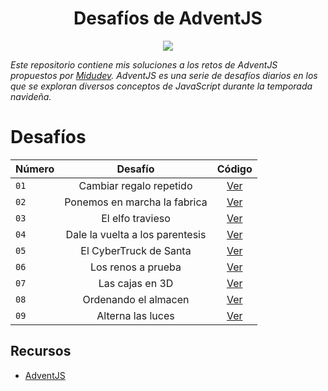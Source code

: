 <h1 align="center">Desafíos de AdventJS</h1>

<p align="center">
  <img src='https://github.com/MarceeloDominguez/AdventJS/assets/70117105/476a3419-9bcb-450e-9d5e-ea7225ebc98f' />
</p>

_Este repositorio contiene mis soluciones a los retos de AdventJS propuestos por [Midudev](https://github.com/midudev). AdventJS es una serie de desafíos diarios en los que se exploran diversos conceptos de JavaScript durante la temporada navideña._

# Desafíos
| Número        | Desafío     | Código      |          
| ------------- |:-------------:|:-------------:|
|```01```| Cambiar regalo repetido | [Ver](https://github.com/MarceeloDominguez/AdventJS/blob/master/2023/01-cambiar-regalo-repetido/index.js) |
|```02```| Ponemos en marcha la fabrica | [Ver](https://github.com/MarceeloDominguez/AdventJS/blob/master/2023/02-ponemos-en-marcha-la-fabrica/index.js) |
|```03```| El elfo travieso | [Ver](https://github.com/MarceeloDominguez/AdventJS/blob/master/2023/03-el-elfo-travieso/index.js) |
|```04```| Dale la vuelta a los parentesis | [Ver](https://github.com/MarceeloDominguez/AdventJS/blob/master/2023/04-dale-la-vuelta-a-los-parentesis/index.js) |
|```05```| El CyberTruck de Santa | [Ver](https://github.com/MarceeloDominguez/AdventJS/blob/master/2023/05-el-cyberTruck-de-santa/index.js) |
|```06```| Los renos a prueba | [Ver](https://github.com/MarceeloDominguez/AdventJS/blob/master/2023/06-los-renos-a-prueba/index.js) |
|```07```| Las cajas en 3D | [Ver](https://github.com/MarceeloDominguez/AdventJS/blob/master/2023/07-las-cajas-en-3D/index.js) |
|```08```| Ordenando el almacen | [Ver](https://github.com/MarceeloDominguez/AdventJS/blob/master/2023/08-ordenando-el-almacen/index.js) |
|```09```| Alterna las luces | [Ver](https://github.com/MarceeloDominguez/AdventJS/blob/master/2023/09-alterna-las-luces/index.js) |

## Recursos

- [AdventJS](https://adventjs.dev/es)




